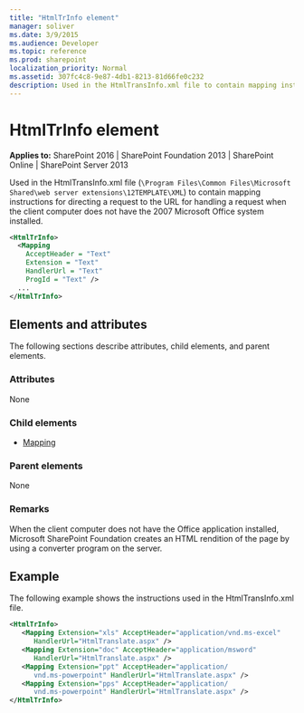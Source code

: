 ```yaml
---
title: "HtmlTrInfo element"
manager: soliver
ms.date: 3/9/2015
ms.audience: Developer
ms.topic: reference
ms.prod: sharepoint
localization_priority: Normal
ms.assetid: 307fc4c8-9e87-4db1-8213-81d66fe0c232
description: Used in the HtmlTransInfo.xml file to contain mapping instructions for directing a request to the URL for handling a request when the client computer does not have the 2007 Microsoft Office system installed.
---
```


# HtmlTrInfo element

**Applies to:** SharePoint 2016 | SharePoint Foundation 2013 | SharePoint Online | SharePoint Server 2013
  
Used in the HtmlTransInfo.xml file (`\Program Files\Common Files\Microsoft Shared\web server extensions\12TEMPLATE\XML`) to contain mapping instructions for directing a request to the URL for handling a request when the client computer does not have the 2007 Microsoft Office system installed.
  
```XML
<HtmlTrInfo>
  <Mapping
    AcceptHeader = "Text"
    Extension = "Text"
    HandlerUrl = "Text"
    ProgId = "Text" />
  ...
</HtmlTrInfo>
```

## Elements and attributes

The following sections describe attributes, child elements, and parent elements.

### Attributes

None
   
### Child elements

- [Mapping](mapping-element.md)
   
### Parent elements

None
   
### Remarks

When the client computer does not have the Office application installed, Microsoft SharePoint Foundation creates an HTML rendition of the page by using a converter program on the server.
  
## Example

The following example shows the instructions used in the HtmlTransInfo.xml file.
  
```XML
<HtmlTrInfo>
   <Mapping Extension="xls" AcceptHeader="application/vnd.ms-excel" 
      HandlerUrl="HtmlTranslate.aspx" />
   <Mapping Extension="doc" AcceptHeader="application/msword" 
      HandlerUrl="HtmlTranslate.aspx" />
   <Mapping Extension="ppt" AcceptHeader="application/
      vnd.ms-powerpoint" HandlerUrl="HtmlTranslate.aspx" />
   <Mapping Extension="pps" AcceptHeader="application/
      vnd.ms-powerpoint" HandlerUrl="HtmlTranslate.aspx" />
</HtmlTrInfo>
```


